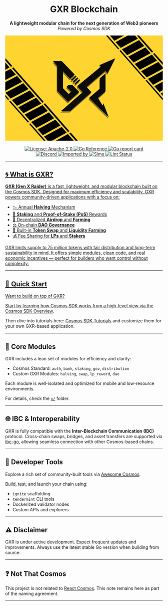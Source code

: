 <div align="center">
  <h1>GXR Blockchain</h1>
  <strong>A lightweight modular chain for the next generation of Web3 pioneers</strong><br/>
  <em>Powered by Cosmos SDK</em>
</div>

![banner](docs/static/img/banner.jpg)

<div align="center">
  <a href="https://github.com/Crocodile-ark/gxrchaind/blob/main/LICENSE">
    <img alt="License: Apache-2.0" src="https://img.shields.io/github/license/Crocodile-ark/gxrchaind.svg" />
  </a>
  <a href="https://pkg.go.dev/github.com/Crocodile-ark/gxrchaind">
    <img src="https://pkg.go.dev/badge/github.com/Crocodile-ark/gxrchaind.svg" alt="Go Reference">
  </a>
  <a href="https://goreportcard.com/report/github.com/Crocodile-ark/gxrchaind">
    <img alt="Go report card" src="https://goreportcard.com/badge/github.com/Crocodile-ark/gxrchaind" />
  </a>
</div>
<div align="center">
  <a href="https://discord.com/invite/interchain">
    <img alt="Discord" src="https://img.shields.io/discord/669268347736686612.svg" />
  </a>
  <a href="https://sourcegraph.com/github.com/Crocodile-ark/gxrchaind?badge">
    <img alt="Imported by" src="https://sourcegraph.com/github.com/Crocodile-ark/gxrchaind/-/badge.svg" />
  </a>
  <a href="https://github.com/Crocodile-ark/gxrchaind/actions/workflows/sims.yml">
    <img alt="Sims" src="https://github.com/Crocodile-ark/gxrchaind/workflows/Sims/badge.svg" />
  <a href="https://github.com/Crocodile-ark/gxrchaind/actions/workflows/lint.yml"> 
    <img alt="Lint Status" src="https://github.com/Crocodile-ark/gxrchaind/workflows/Lint/badge.svg" />
</div>

---

## 🌀 What is GXR?

**GXR (Gen X Raider)** is a fast, lightweight, and modular blockchain built on the Cosmos SDK. Designed for maximum efficiency and scalability, GXR powers community-driven applications with a focus on:

- 📉 Annual **Halving** Mechanism
- 💸 **Staking** and **Proof-of-Stake (PoS)** Rewards
- 🌱 Decentralized **Airdrop** and **Farming**
- ⚖️ On-chain **DAO Governance**
- 🔄 Built-in **Token Swap** and **Liquidity Farming**
- 💰 Fee Sharing for **LPs** and **Stakers**

GXR limits supply to 75 million tokens with fair distribution and long-term sustainability in mind. It offers simple modules, clean code, and real economic incentives — perfect for builders who want control without complexity.

---

## 🚀 Quick Start

Want to build on top of GXR?

Start by learning how Cosmos SDK works from a high-level view via the [Cosmos SDK Overview](https://docs.cosmos.network/main/intro/overview).

Then dive into tutorials here: [Cosmos SDK Tutorials](https://tutorials.cosmos.network) and customize them for your own GXR-based application.

---

## 🧱 Core Modules

GXR includes a lean set of modules for efficiency and clarity:

- Cosmos Standard: `auth`, `bank`, `staking`, `gov`, `distribution`
- Custom GXR Modules: `halving`, `swap`, `lp_reward`, `dao`

Each module is well-isolated and optimized for mobile and low-resource environments.

For details, check the [`x/`](./x/) folder.

---

## 🌐 IBC & Interoperability

GXR is fully compatible with the **Inter-Blockchain Communication (IBC)** protocol. Cross-chain swaps, bridges, and asset transfers are supported via [ibc-go](https://github.com/cosmos/ibc-go), allowing seamless connection with other Cosmos-based chains.

---

## 🔧 Developer Tools

Explore a rich set of community-built tools via [Awesome Cosmos](https://github.com/cosmos/awesome-cosmos).

Build, test, and launch your chain using:

- `ignite` scaffolding
- `tendermint` CLI tools
- Dockerized validator nodes
- Custom APIs and explorers

---

## ⚠️ Disclaimer

GXR is under active development. Expect frequent updates and improvements. Always use the latest stable Go version when building from source.

---

## ❓ Not That Cosmos

This project is not related to [React Cosmos](https://github.com/react-cosmos/react-cosmos). This note remains here as part of the naming agreement.

---

